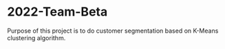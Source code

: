 # 2022-Team-Beta

Purpose of this project is to do customer segmentation based on K-Means clustering algorithm.